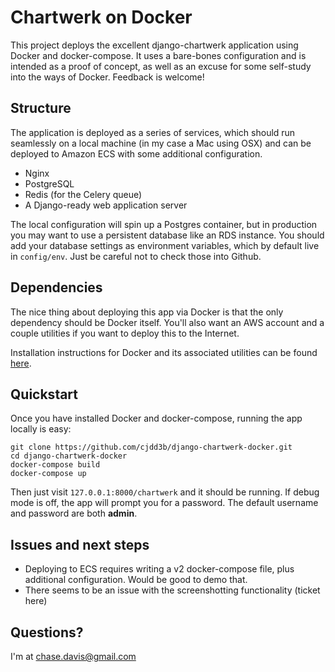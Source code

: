 Chartwerk on Docker
===================

This project deploys the excellent django-chartwerk application using Docker and docker-compose. It uses a bare-bones configuration and is intended as a proof of concept, as well as an excuse for some self-study into the ways of Docker. Feedback is welcome!

Structure
---------

The application is deployed as a series of services, which should run seamlessly on a local machine (in my case a Mac using OSX) and can be deployed to Amazon ECS with some additional configuration.

  - Nginx
  - PostgreSQL
  - Redis (for the Celery queue)
  - A Django-ready web application server

The local configuration will spin up a Postgres container, but in production you may want to use a persistent database like an RDS instance. You should add your database settings as environment variables, which by default live in `config/env`. Just be careful not to check those into Github.

Dependencies
------------

The nice thing about deploying this app via Docker is that the only dependency should be Docker itself. You'll also want an AWS account and a couple utilities if you want to deploy this to the Internet.

Installation instructions for Docker and its associated utilities can be found [here](https://docs.docker.com/docker-for-mac/).

Quickstart
----------

Once you have installed Docker and docker-compose, running the app locally is easy:

```
git clone https://github.com/cjdd3b/django-chartwerk-docker.git
cd django-chartwerk-docker
docker-compose build
docker-compose up
```

Then just visit `127.0.0.1:8000/chartwerk` and it should be running. If debug mode is off, the app will prompt you for a password. The default username and password are both **admin**.

Issues and next steps
---------------------

  - Deploying to ECS requires writing a v2 docker-compose file, plus additional configuration. Would be good to demo that.
  - There seems to be an issue with the screenshotting functionality (ticket here)

Questions?
----------

I'm at chase.davis@gmail.com
